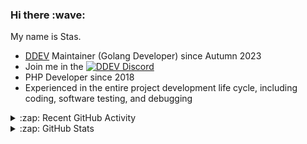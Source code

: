 <h3>Hi there :wave:</h3>

My name is Stas.

- [DDEV](https://github.com/ddev/ddev) Maintainer (Golang Developer) since Autumn 2023
- Join me in the [![DDEV Discord](https://img.shields.io/discord/664580571770388500?logo=discord&logoColor=%23fff&label=DDEV%20Discord&link=https%3A%2F%2Fddev.com%2Fs%2Fdiscord)](https://ddev.com/s/discord)
- PHP Developer since 2018
- Experienced in the entire project development life cycle, including coding, software testing, and debugging

<details>
  <summary>:zap: Recent GitHub Activity</summary>

<!--RECENT_ACTIVITY:start-->
1. 💬 Commented on [#7391](https://github.com/ddev/ddev/issues/7391#issuecomment-2991974273) in [ddev/ddev](https://github.com/ddev/ddev)<br>
2. 💬 Commented on [#141](https://github.com/ddev/ddev-platformsh/issues/141#issuecomment-2991956629) in [ddev/ddev-platformsh](https://github.com/ddev/ddev-platformsh)<br>
3. 💬 Commented on [#7391](https://github.com/ddev/ddev/issues/7391#issuecomment-2991916907) in [ddev/ddev](https://github.com/ddev/ddev)<br>
4. 👍 Approved [#7390](https://github.com/ddev/ddev/pull/7390#pullrequestreview-2946410025) in [ddev/ddev](https://github.com/ddev/ddev)<br>
5. 💬 Commented on [#7386](https://github.com/ddev/ddev/pull/7386#discussion_r2157441743) in [ddev/ddev](https://github.com/ddev/ddev)<br>
6. 💬 Commented on [#7389](https://github.com/ddev/ddev/issues/7389#issuecomment-2988704469) in [ddev/ddev](https://github.com/ddev/ddev)<br>
7. 💬 Commented on [#7389](https://github.com/ddev/ddev/issues/7389#issuecomment-2988590670) in [ddev/ddev](https://github.com/ddev/ddev)<br>
8. ❗️ Opened issue [#7389](https://github.com/ddev/ddev/issues/7389) in [ddev/ddev](https://github.com/ddev/ddev)<br>
9. 💬 Commented on [#7151](https://github.com/ddev/ddev/pull/7151#issuecomment-2987956626) in [ddev/ddev](https://github.com/ddev/ddev)<br>
10. 💬 Commented on [#7204](https://github.com/ddev/ddev/issues/7204#issuecomment-2987194862) in [ddev/ddev](https://github.com/ddev/ddev)<br>
11. ✔️ Closed issue [#7204](https://github.com/ddev/ddev/issues/7204) in [ddev/ddev](https://github.com/ddev/ddev)<br>
12. 💬 Commented on [#7206](https://github.com/ddev/ddev/pull/7206#issuecomment-2987186277) in [ddev/ddev](https://github.com/ddev/ddev)<br>
13. ❌ Closed PR [#7206](https://github.com/ddev/ddev/pull/7206) in [ddev/ddev](https://github.com/ddev/ddev)<br>
14. 💪 Opened PR [#7388](https://github.com/ddev/ddev/pull/7388) in [ddev/ddev](https://github.com/ddev/ddev)<br>
15. 💬 Commented on [#7151](https://github.com/ddev/ddev/pull/7151#issuecomment-2987091434) in [ddev/ddev](https://github.com/ddev/ddev)<br>
16. 💪 Opened PR [#7387](https://github.com/ddev/ddev/pull/7387) in [ddev/ddev](https://github.com/ddev/ddev)<br>
17. 💬 Commented on [#7151](https://github.com/ddev/ddev/pull/7151#issuecomment-2987091434) in [ddev/ddev](https://github.com/ddev/ddev)<br>
18. 💬 Commented on [#5073](https://github.com/ddev/ddev/issues/5073#issuecomment-2987054285) in [ddev/ddev](https://github.com/ddev/ddev)<br>
19. 💬 Commented on [#7386](https://github.com/ddev/ddev/pull/7386#discussion_r2155396728) in [ddev/ddev](https://github.com/ddev/ddev)<br>
20. 💬 Commented on [#7386](https://github.com/ddev/ddev/pull/7386#discussion_r2155390460) in [ddev/ddev](https://github.com/ddev/ddev)<br>
<!--RECENT_ACTIVITY:end-->

</details>

<details>
  <summary>:zap: GitHub Stats</summary>

  <picture>
    <source
      srcset="https://github-readme-stats.vercel.app/api?username=stasadev&show_icons=true&count_private=true&include_all_commits=true&hide_border=true&theme=tokyonight"
      media="(prefers-color-scheme: dark)"
    />
    <source
      srcset="https://github-readme-stats.vercel.app/api?username=stasadev&show_icons=true&count_private=true&include_all_commits=true&hide_border=true"
      media="(prefers-color-scheme: light), (prefers-color-scheme: no-preference)"
    />
    <img src="https://github-readme-stats.vercel.app/api?username=stasadev&show_icons=true&count_private=true&include_all_commits=true&hide_border=true" />
  </picture>

</details>
